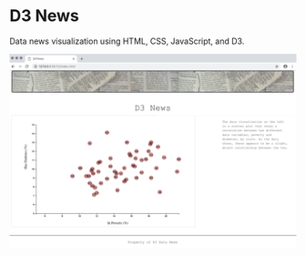 # D3 News

Data news visualization using HTML, CSS, JavaScript, and D3.



![D3 News](Images/d3_news.png)